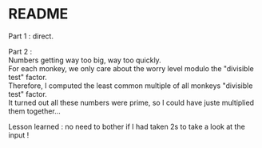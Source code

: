 # README

Part 1 : direct.

Part 2 : \
Numbers getting way too big, way too quickly. \
For each monkey, we only care about the worry level modulo the "divisible test" factor. \
Therefore, I computed the least common multiple of all monkeys "divisible test" factor. \
It turned out all these numbers were prime, so I could have juste multiplied them together...

Lesson learned : no need to bother if I had taken 2s to take a look at the input !
